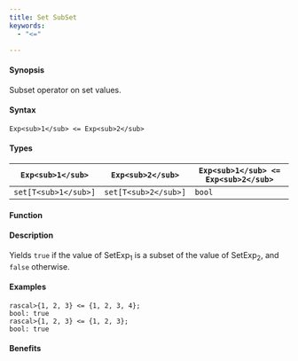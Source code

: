 ```yaml
---
title: Set SubSet
keywords:
  - "<="

---
```


#### Synopsis

Subset operator on set values.

#### Syntax

`Exp<sub>1</sub> <= Exp<sub>2</sub>`

#### Types


| `Exp<sub>1</sub>`    |  `Exp<sub>2</sub>`    | `Exp<sub>1</sub> <= Exp<sub>2</sub>`   |
| --- | --- | --- |
| `set[T<sub>1</sub>]` |  `set[T<sub>2</sub>]` | `bool`                 |


#### Function

#### Description

Yields `true` if the value of SetExp<sub>1</sub> is a subset of the value of SetExp<sub>2</sub>, and `false` otherwise.

#### Examples


```rascal-shell
rascal>{1, 2, 3} <= {1, 2, 3, 4};
bool: true
rascal>{1, 2, 3} <= {1, 2, 3};
bool: true
```

#### Benefits


